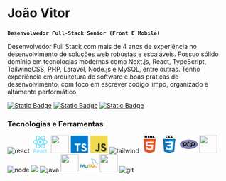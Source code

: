 # João Vitor

**`Desenvolvedor Full-Stack Senior (Front E Mobile)`**

Desenvolvedor Full Stack com mais de 4 anos de experiência no desenvolvimento de soluções web robustas e escaláveis. Possuo sólido domínio em tecnologias modernas como Next.js, React, TypeScript, TailwindCSS, PHP, Laravel, Node.js e MySQL, entre outras. Tenho experiência em arquitetura de software e boas práticas de desenvolvimento, com foco em escrever código limpo, organizado e altamente performático.

[![Static Badge](https://img.shields.io/badge/Portfolio%20-brightgreen?style=flat-square&logo=airplayvideo&logoColor=%23FFF&labelColor=%23&color=%23460170)](https://joaovitorhz.netlify.app/)
[![Static Badge](https://img.shields.io/badge/Jo%C3%A3o%20Vitor%20Araujo%20-brightgreen?style=flat-square&logo=linkedin&logoColor=%23FFF&labelColor=%23&color=%23460170)](https://www.linkedin.com/in/jo%C3%A3o-vitor-araujo-96a78522b/)
[![Static Badge](https://img.shields.io/badge/vitorjoao39207%40gmail.com-brightgreen?style=flat-square&logo=gmail&logoColor=%23FFF&labelColor=%23&color=%23460170)](mailto:vitorjoao39207@gmail.com)

<h3 align="left">Tecnologias e Ferramentas</h3>
<p align="left"> 
    <!-- NextJs -->
    <a target="_blank" rel="noreferrer">
        <img src="https://cdn.jsdelivr.net/gh/devicons/devicon@latest/icons/nextjs/nextjs-original.svg" alt="react" width="40" height="40" />
    </a>
    <!-- React -->
    <a target="_blank" rel="noreferrer">
         <img src="https://raw.githubusercontent.com/devicons/devicon/master/icons/react/react-original-wordmark.svg" alt="react" width="40" height="40"/>
    </a>
    <!-- Vue -->
    <a target="_blank" rel="noreferrer">
        <img src="https://cdn.jsdelivr.net/gh/devicons/devicon@latest/icons/vuejs/vuejs-original-wordmark.svg" width="40" height="40"/>
    </a>
    <!-- Typescript -->
     <a  target="_blank" rel="noreferrer"> 
        <img src="https://raw.githubusercontent.com/devicons/devicon/master/icons/typescript/typescript-original.svg" alt="typescript" width="40" height="40"/> 
    </a>
    <!--JavaScript  -->
    <a target="_blank" rel="noreferrer"> 
        <img src="https://raw.githubusercontent.com/devicons/devicon/master/icons/javascript/javascript-original.svg" alt="javascript" width="40" height="40"/> 
    </a> 
    <!-- Tailwind -->
     <a target="_blank" rel="noreferrer"> 
        <img src="https://www.vectorlogo.zone/logos/tailwindcss/tailwindcss-icon.svg" alt="tailwind" width="40" height="40"/> 
    </a>
    <!-- HTML -->
    <a  target="_blank" rel="noreferrer"> 
        <img src="https://raw.githubusercontent.com/devicons/devicon/master/icons/html5/html5-original-wordmark.svg" alt="html5" width="40" height="40"/> 
    </a> 
    <!-- CSS -->
    <a target="_blank" rel="noreferrer"> 
        <img src="https://raw.githubusercontent.com/devicons/devicon/master/icons/css3/css3-original-wordmark.svg" alt="css3" width="40" height="40"/> 
    </a>
    <!-- PHP -->
    <a target="_blank" rel="noreferrer">
        <img src="https://raw.githubusercontent.com/devicons/devicon/master/icons/php/php-original.svg" alt="php" width="40" height="40"/>
    </a>
    <!-- Laravel -->
    <a target="_blank" rel="noreferrer">
        <img src="https://cdn.jsdelivr.net/gh/devicons/devicon@latest/icons/laravel/laravel-original.svg" width="40" height="40"/>
    </a>
    <!-- Node -->
    <a target="_blank" rel="noreferrer">
        <img src="https://cdn.iconscout.com/icon/free/png-256/node-js-1174925.png" alt="node" width="40" height="40"/> 
    </a> 
    <!-- AdonisJs -->
    <a target="_blank" rel="noreferrer">
      <img src="https://cdn.jsdelivr.net/gh/devicons/devicon@latest/icons/adonisjs/adonisjs-original.svg" idth="40" height="40"/>
    </a> 
    <!-- Java -->
    <a target="_blank" rel="noreferrer">
        <img src="https://cdn.icon-icons.com/icons2/2415/PNG/512/java_original_wordmark_logo_icon_146459.png" alt="java" width="40" height="40"/> 
    </a> 
    <!-- Java -->
    <a target="_blank" rel="noreferrer">
        <img src="https://cdn.jsdelivr.net/gh/devicons/devicon@latest/icons/kotlin/kotlin-plain-wordmark.svg" width="40" height="40" />
    </a> 
    <!-- MySql -->
     <a  target="_blank" rel="noreferrer"> 
        <img src="https://raw.githubusercontent.com/devicons/devicon/master/icons/mysql/mysql-original-wordmark.svg" alt="mysql" width="40" height="40"/> 
    </a>
    <!-- MariaDB -->
    <a target="_blank" rel="noreferrer"> 
      <img src="https://cdn.jsdelivr.net/gh/devicons/devicon@latest/icons/mongodb/mongodb-original-wordmark.svg" width="40" height="40" />
    </a> 
    <!-- Git -->
    <a  target="_blank" rel="noreferrer"> 
        <img src="https://www.vectorlogo.zone/logos/git-scm/git-scm-icon.svg" alt="git" width="40" height="40"/> 
    </a> 
</p>

